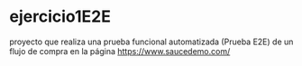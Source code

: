 # ejercicio1E2E
proyecto que realiza una prueba funcional automatizada (Prueba E2E) de un flujo de compra en la página  https://www.saucedemo.com/ 
